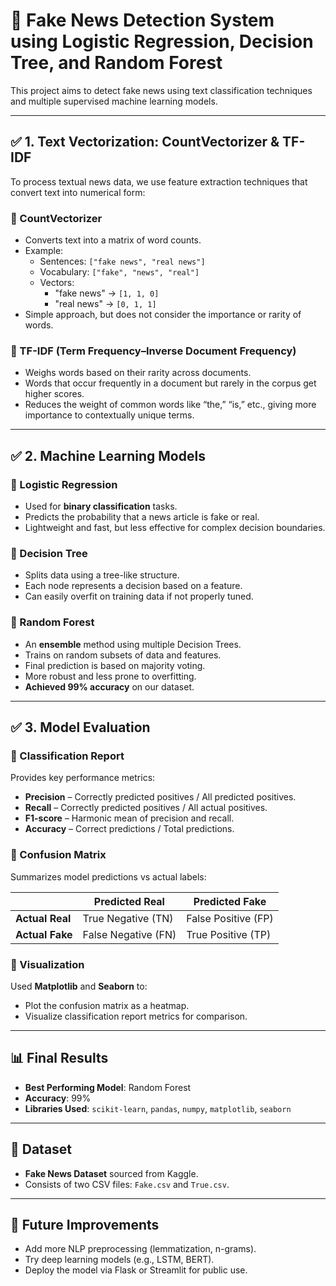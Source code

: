 # 📰 Fake News Detection System using Logistic Regression, Decision Tree, and Random Forest

This project aims to detect fake news using text classification techniques and multiple supervised machine learning models.

---

## ✅ 1. Text Vectorization: CountVectorizer & TF-IDF

To process textual news data, we use feature extraction techniques that convert text into numerical form:

### 🔸 CountVectorizer
- Converts text into a matrix of word counts.
- Example:
  - Sentences: `["fake news", "real news"]`
  - Vocabulary: `["fake", "news", "real"]`
  - Vectors:
    - "fake news" → `[1, 1, 0]`
    - "real news" → `[0, 1, 1]`
- Simple approach, but does not consider the importance or rarity of words.

### 🔸 TF-IDF (Term Frequency–Inverse Document Frequency)
- Weighs words based on their rarity across documents.
- Words that occur frequently in a document but rarely in the corpus get higher scores.
- Reduces the weight of common words like “the,” “is,” etc., giving more importance to contextually unique terms.

---

## ✅ 2. Machine Learning Models

### 🔸 Logistic Regression
- Used for **binary classification** tasks.
- Predicts the probability that a news article is fake or real.
- Lightweight and fast, but less effective for complex decision boundaries.

### 🔸 Decision Tree
- Splits data using a tree-like structure.
- Each node represents a decision based on a feature.
- Can easily overfit on training data if not properly tuned.

### 🔸 Random Forest
- An **ensemble** method using multiple Decision Trees.
- Trains on random subsets of data and features.
- Final prediction is based on majority voting.
- More robust and less prone to overfitting.
- **Achieved 99% accuracy** on our dataset.

---

## ✅ 3. Model Evaluation

### 🔸 Classification Report
Provides key performance metrics:
- **Precision** – Correctly predicted positives / All predicted positives.
- **Recall** – Correctly predicted positives / All actual positives.
- **F1-score** – Harmonic mean of precision and recall.
- **Accuracy** – Correct predictions / Total predictions.

### 🔸 Confusion Matrix
Summarizes model predictions vs actual labels:

|                 | Predicted Real      | Predicted Fake      |
|-----------------|---------------------|----------------------|
| **Actual Real** | True Negative (TN)  | False Positive (FP) |
| **Actual Fake** | False Negative (FN) | True Positive (TP)  |

### 🔸 Visualization
Used **Matplotlib** and **Seaborn** to:
- Plot the confusion matrix as a heatmap.
- Visualize classification report metrics for comparison.

---

## 📊 Final Results
- **Best Performing Model**: Random Forest
- **Accuracy**: 99%
- **Libraries Used**: `scikit-learn`, `pandas`, `numpy`, `matplotlib`, `seaborn`

---

## 📁 Dataset
- **Fake News Dataset** sourced from Kaggle.
- Consists of two CSV files: `Fake.csv` and `True.csv`.

---

## 🔧 Future Improvements
- Add more NLP preprocessing (lemmatization, n-grams).
- Try deep learning models (e.g., LSTM, BERT).
- Deploy the model via Flask or Streamlit for public use.

